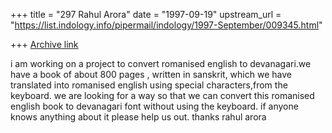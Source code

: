 +++
title = "297 Rahul Arora"
date = "1997-09-19"
upstream_url = "https://list.indology.info/pipermail/indology/1997-September/009345.html"

+++
[Archive link](https://list.indology.info/pipermail/indology/1997-September/009345.html)

i am working on a project to convert romanised english to devanagari.we
have a book of about 800 pages , written in sanskrit, which we have
translated into romanised english using special characters,from the
keyboard. we are looking for a way so that we can convert this romanised
english book to devanagari font without using the keyboard. if anyone
knows anything about it please help us out.
thanks
                                                        rahul arora



